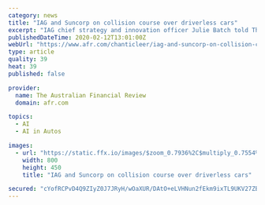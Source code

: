 ```yaml
---
category: news
title: "IAG and Suncorp on collision course over driverless cars"
excerpt: "IAG chief strategy and innovation officer Julie Batch told The Australian Financial Review's Harnessing Artificial Intelligence business breakfast in Sydney on Wednesday that driverless cars such ..."
publishedDateTime: 2020-02-12T13:01:00Z
webUrl: "https://www.afr.com/chanticleer/iag-and-suncorp-on-collision-course-over-driverless-cars-20200212-p54060"
type: article
quality: 39
heat: 39
published: false

provider:
  name: The Australian Financial Review
  domain: afr.com

topics:
  - AI
  - AI in Autos

images:
  - url: "https://static.ffx.io/images/$zoom_0.7936%2C$multiply_0.7554%2C$ratio_1.776846%2C$width_1059%2C$x_0%2C$y_10/t_crop_custom/e_sharpen:25%2Cq_85%2Cf_auto/220f2edc8b6541f881c583f650d6056bdc76cc00"
    width: 800
    height: 450
    title: "IAG and Suncorp on collision course over driverless cars"

secured: "cYofRCPvD4Q9ZIyZ0J7JRyH/wOaXUR/DAtO+eLVHNun2fEkm9ixTL9UKV27ZBtc5HFpKAhvzECpTJVO92emgT1gQMd2mEiAmUb1Y10f+xXZwqHfSNoux+uAP3XPDfnT36KOTqtm6+MwMfJ2yqdS7WhY6zmtafgJGxMe6cZfRwzhOPNAgQ7LngBs4XOq1aKzQLCSXlpdr+CUYf4x5ucnY+bAv3XIb+fnmlubBTwLoqeoBF0oYsV8jbTj5jqwFQ6t04xMzCa55HOUdc66svdANR6QEpNjNuVhgoM9WBVf6d7NOHd+KE0Oh75NujIfURqKE;UH9g8Zcy3Y6F2Uq7jZ6Ukg=="
---
```


